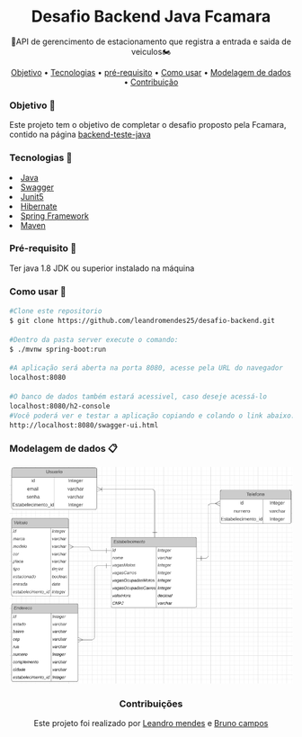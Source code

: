 <h1 align="center">Desafio Backend Java Fcamara</h1>
<p align="center">🚗API de gerencimento de estacionamento que
registra a entrada e saida de veiculos🏍️</p>

<p align="center">
    <a href="#obj">Objetivo</a> •
    <a href="#tecnologias">Tecnologias</a> • 
    <a href="#requisito">pré-requisito</a> •
    <a href="#uso">Como usar</a> •
    <a href="#modelagem">Modelagem de dados</a> •
    <a href="#contribuicao">Contribuição</a>
</p>

<h3 id="obj">Objetivo 🚀</h3>
<p>Este projeto tem o objetivo de completar o desafio proposto pela Fcamara, contido na página <a href="https://github.com/fcamarasantos/backend-test-java"> backend-teste-java </a></p>

<h3 id="tecnologias">Tecnologias 🤖</h3>
<li>
<a href="https://www.java.com/pt-BR/download/ie_manual.jsp?locale=pt_BR" alt="Java">Java</a>
</li>
<li><a href="https://swagger.io/" alt="Swagger">Swagger</a></li>
<li><a href="https://junit.org/junit5/" alt="Junit5">Junit5</a></li>
<li><a href="https://hibernate.org/" alt="hibernate">Hibernate</a></li>
<li><a href="https://spring.io/projects/spring-framework" alt="spring-framework">Spring Framework</a></li>
<li><a href="https://maven.apache.org/download.cgi" alt="Maven">Maven</a></li>

<h3 id="requisito">Pré-requisito 👀</h3>
<p>Ter java 1.8 JDK ou superior instalado na máquina</p>

<h3 id="uso">Como usar 📖</h3>

```bash
#Clone este repositorio
$ git clone https://github.com/leandromendes25/desafio-backend.git

#Dentro da pasta server execute o comando:
$ ./mvnw spring-boot:run

#A aplicação será aberta na porta 8080, acesse pela URL do navegador
localhost:8080

#O banco de dados também estará acessivel, caso deseje acessá-lo
localhost:8080/h2-console
#Você poderá ver e testar a aplicação copiando e colando o link abaixo:
http://localhost:8080/swagger-ui.html
```

<h3 id="modelagem">Modelagem de dados 📋</h3>
<img src="./images/modelagem.PNG">
<h3 id="contribuicao" align="center">Contribuições</h3>
<p align="center">Este projeto foi realizado por <a href="https://www.linkedin.com/in/leandro-mendes1568/">Leandro mendes</a> e <a href="https://www.linkedin.com/in/brunofow/">Bruno campos</a></p>

